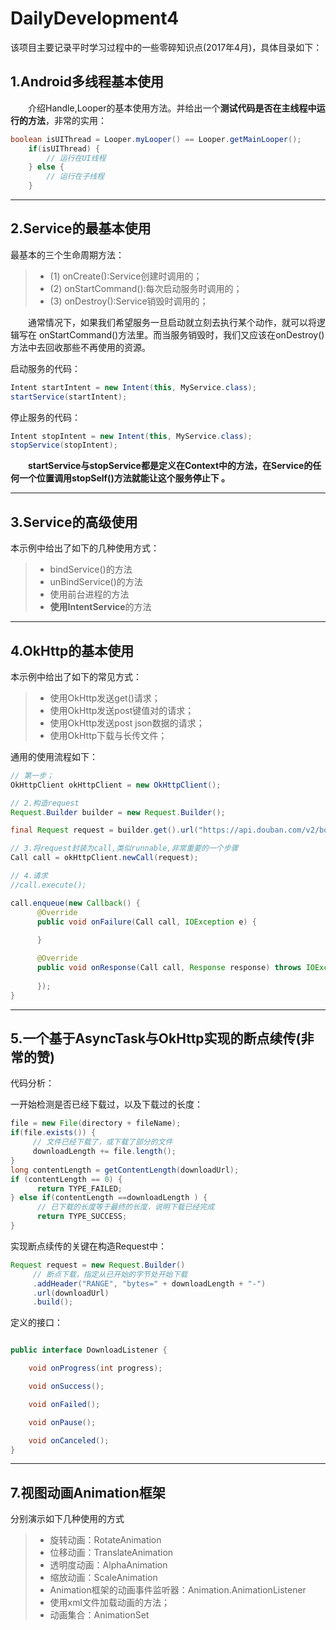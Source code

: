 # DailyDevelopment4
该项目主要记录平时学习过程中的一些零碎知识点(2017年4月)，具体目录如下：

## 1.Android多线程基本使用

&emsp;&emsp;介绍Handle,Looper的基本使用方法。并给出一个**测试代码是否在主线程中运行的方法**，非常的实用：

``` java
boolean isUIThread = Looper.myLooper() == Looper.getMainLooper();
	if(isUIThread) {
		// 运行在UI线程
	} else {
		// 运行在子线程
	}
```

---

## 2.Service的最基本使用

最基本的三个生命周期方法：

> * (1) onCreate():Service创建时调用的；
> * (2) onStartCommand():每次启动服务时调用的；
> * (3) onDestroy():Service销毁时调用的；

&emsp;&emsp;通常情况下，如果我们希望服务一旦启动就立刻去执行某个动作，就可以将逻辑写在 onStartCommand()方法里。而当服务销毁时，我们又应该在onDestroy()方法中去回收那些不再使用的资源。

启动服务的代码：

``` java
Intent startIntent = new Intent(this, MyService.class);
startService(startIntent);
```

停止服务的代码：

``` java
Intent stopIntent = new Intent(this, MyService.class);
stopService(stopIntent);

```

&emsp;&emsp;**startService与stopService都是定义在Context中的方法，在Service的任何一个位置调用stopSelf()方法就能让这个服务停止下 。**


---

## 3.Service的高级使用

本示例中给出了如下的几种使用方式：

> * bindService()的方法
> * unBindService()的方法
> * 使用前台进程的方法
> * **使用IntentService**的方法

---

## 4.OkHttp的基本使用

本示例中给出了如下的常见方式：

> * 使用OkHttp发送get()请求；
> * 使用OkHttp发送post键值对的请求；
> * 使用OkHttp发送post json数据的请求；
> * 使用OkHttp下载与长传文件；

通用的使用流程如下：

``` java
// 第一步；
OkHttpClient okHttpClient = new OkHttpClient();

// 2.构造request
Request.Builder builder = new Request.Builder();

final Request request = builder.get().url("https://api.douban.com/v2/book/search?q=%E7%A8%8B%E5%BA%8F%E5%91%98%E4%BF%AE%E7%82%BC%E4%B9%8B%E9%81%93--%E4%BB%8E%E5%B0%8F%E5%B7%A5%E5%88%B0%E4%B8%93%E5%AE%B6&fields=id,title,url").build();

// 3.将request封装为call,类似runnable,非常重要的一个步骤
Call call = okHttpClient.newCall(request);

// 4.请求
//call.execute();

call.enqueue(new Callback() {
      @Override
      public void onFailure(Call call, IOException e) {
          
      }

      @Override
      public void onResponse(Call call, Response response) throws IOException {
      		
      });
}
```

---

## 5.一个基于AsyncTask与OkHttp实现的断点续传(非常的赞)

代码分析：

一开始检测是否已经下载过，以及下载过的长度：

``` java
file = new File(directory + fileName);
if(file.exists()) {
     // 文件已经下载了，或下载了部分的文件
     downloadLength += file.length();
}
long contentLength = getContentLength(downloadUrl);
if (contentLength == 0) {
      return TYPE_FAILED;
} else if(contentLength ==downloadLength ) {
      // 已下载的长度等于最终的长度，说明下载已经完成
      return TYPE_SUCCESS;
}

```

实现断点续传的关键在构造Request中：

``` java
Request request = new Request.Builder()
     // 断点下载，指定从已开始的字节处开始下载
     .addHeader("RANGE", "bytes=" + downloadLength + "-")
     .url(downloadUrl)
     .build();
```

定义的接口：

``` java

public interface DownloadListener {

    void onProgress(int progress);

    void onSuccess();

    void onFailed();

    void onPause();

    void onCanceled();
}

```

---

## 7.视图动画Animation框架

分别演示如下几种使用的方式

> * 旋转动画：RotateAnimation
> * 位移动画：TranslateAnimation
> * 透明度动画：AlphaAnimation
> * 缩放动画：ScaleAnimation
> * Animation框架的动画事件监听器：Animation.AnimationListener
> * 使用xml文件加载动画的方法；
> * 动画集合：AnimationSet